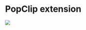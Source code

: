# PopClip extension

![](https://github.com/sdq/Search-Github-on-PopClip/blob/master/img.png?raw=true)
